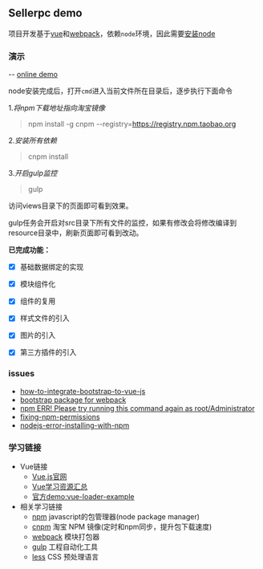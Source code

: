 ## Sellerpc demo

项目开发基于[vue](http://vuejs.org.cn/)和[webpack](https://webpack.github.io/)，依赖`node`环境，因此需要[安装node](https://nodejs.org/en/)

### 演示

-- [online demo](https://jsfiddle.net/La6jneve/1/)

node安装完成后，打开`cmd`进入当前文件所在目录后，逐步执行下面命令

1.*将npm下载地址指向淘宝镜像*

>npm install -g cnpm --registry=https://registry.npm.taobao.org

2.*安装所有依赖*

>cnpm install

3.*开启gulp监控*

>gulp



访问views目录下的页面即可看到效果。

gulp任务会开启对src目录下所有文件的监控，如果有修改会将修改编译到resource目录中，刷新页面即可看到改动。

**已完成功能：**

- [x] 基础数据绑定的实现
- [x] 模块组件化
- [x] 组件的复用
- [x] 样式文件的引入
- [x] 图片的引入
- [x] 第三方插件的引入


### issues

+   [how-to-integrate-bootstrap-to-vue-js](http://forum.vuejs.org/topic/1403/how-to-integrate-bootstrap-to-vue-js/4)
+   [bootstrap package for webpack](https://github.com/gowravshekar/bootstrap-webpack)
+   [npm ERR! Please try running this command again as root/Administrator](http://stackoverflow.com/questions/16151018/npm-throws-error-without-sudo)
+   [fixing-npm-permissions](https://docs.npmjs.com/getting-started/fixing-npm-permissions)
+   [nodejs-error-installing-with-npm](https://github.com/nodejs/node-gyp)



### 学习链接

-   Vue链接
    +   [Vue.js官网](http://vuejs.org.cn/)
    +   [Vue学习资源汇总](https://github.com/vuejs/awesome-vue#tutorials)
    +   [官方demo:vue-loader-example](https://github.com/vuejs/vue-loader-example/)
-   相关学习链接
    +   [npm](https://www.npmjs.com/) javascript的包管理器(node package manager)
    +   [cnpm](https://npm.taobao.org/) 淘宝 NPM 镜像(定时和npm同步，提升包下载速度)
    +   [webpack](https://webpack.github.io/) 模块打包器
    +   [gulp](http://gulpjs.com/) 工程自动化工具
    +   [less](http://less.bootcss.com/)  CSS 预处理语言


